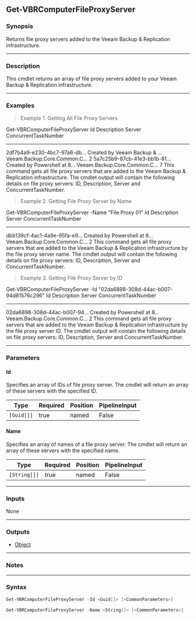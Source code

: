 Get-VBRComputerFileProxyServer
------------------------------

### Synopsis
Returns file proxy servers added to the Veeam Backup & Replication infrastructure.

---

### Description

This cmdlet returns an array of file proxy servers added to your Veeam Backup & Replication infrastructure.

---

### Examples
> Example 1. Getting All File Proxy Servers

Get-VBRComputerFileProxyServer
Id                            Description                   Server                                 ConcurrentTaskNumber
--                            -----------                   ------                                 --------------------
2df7b4a9-e230-4bc7-97a6-db... Created by Veeam Backup & ... Veeam.Backup.Core.Common.C...                             2
5a7c25b9-87cb-41e3-bb1b-81... Created by Powershell at 8... Veeam.Backup.Core.Common.C...                             7
This command gets all file proxy servers that are added to the Veeam Backup & Replication infrastructure.
The cmdlet output will contain the following details on file proxy servers: ID, Description, Server and ConcurrentTaskNumber.
> Example 2. Getting File Proxy Server by Name

Get-VBRComputerFileProxyServer -Name "File Proxy 01"
Id                            Description                   Server                                 ConcurrentTaskNumber
--                            -----------                   ------                                 --------------------
dbb139cf-4ac1-4a9e-95fa-e9... Created by Powershell at 8... Veeam.Backup.Core.Common.C...                             2
This command gets all file proxy servers that are added to the Veeam Backup & Replication infrastructure by the file proxy server name.
The cmdlet output will contain the following details on file proxy servers: ID, Description, Server and ConcurrentTaskNumber.
> Example 3. Getting File Proxy Server by ID

Get-VBRComputerFileProxyServer -Id "02da6898-308d-44ac-b007-94d81576c296"
Id                            Description                   Server                                 ConcurrentTaskNumber
--                            -----------                   ------                                 --------------------
02da6898-308d-44ac-b007-94... Created by Powershell at 8... Veeam.Backup.Core.Common.C...                             2
This command gets all file proxy servers that are added to the Veeam Backup & Replication infrastructure by the file proxy server ID.
The cmdlet output will contain the following details on file proxy servers: ID, Description, Server and ConcurrentTaskNumber.

---

### Parameters
#### **Id**
Specifies an array of IDs of file proxy server. The cmdlet will return an array of these servers with the specified ID.

|Type      |Required|Position|PipelineInput|
|----------|--------|--------|-------------|
|`[Guid[]]`|true    |named   |False        |

#### **Name**
Specifies an array of names of a file proxy server. The cmdlet will return an array of these servers with the specified name.

|Type        |Required|Position|PipelineInput|
|------------|--------|--------|-------------|
|`[String[]]`|true    |named   |False        |

---

### Inputs
None

---

### Outputs
* [Object](https://learn.microsoft.com/en-us/dotnet/api/System.Object)

---

### Notes

---

### Syntax
```PowerShell
Get-VBRComputerFileProxyServer -Id <Guid[]> [<CommonParameters>]
```
```PowerShell
Get-VBRComputerFileProxyServer -Name <String[]> [<CommonParameters>]
```
